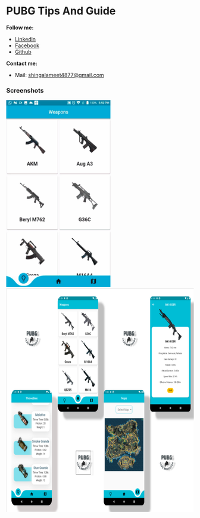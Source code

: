 # PUBG Tips And Guide

**Follow me:**
- [Linkedin](https://www.linkedin.com/in/meet4877/)
- [Facebook](https://www.facebook.com/meet4877)
- [Github](https://github.com/Meet4877)

**Contact me:**
- Mail: <a href="shingalameet4877@gmail.com">shingalameet4877@gmail.com</a>

### Screenshots
<img src="assets/pt.gif" height="500" width ="280" >
</t>

<img src="assets/Pubg mokup.PNG" height="600" width ="800" >
